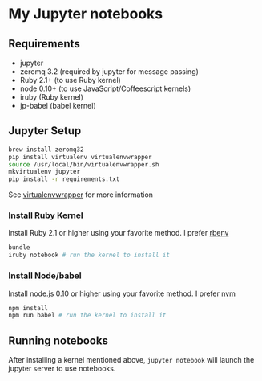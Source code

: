 # My Jupyter notebooks

## Requirements

* jupyter
* zeromq 3.2 (required by jupyter for message passing)
* Ruby 2.1+ (to use Ruby kernel)
* node 0.10+ (to use JavaScript/Coffeescript kernels)
* iruby (Ruby kernel)
* jp-babel (babel kernel)

## Jupyter Setup

```bash
brew install zeromq32
pip install virtualenv virtualenvwrapper
source /usr/local/bin/virtualenvwrapper.sh
mkvirtualenv jupyter
pip install -r requirements.txt
```

See [virtualenvwrapper](http://virtualenvwrapper.readthedocs.io/en/latest/) for more information

### Install Ruby Kernel

Install Ruby 2.1 or higher using your favorite method. I prefer [rbenv](https://github.com/rbenv/rbenv#installation)

```bash
bundle
iruby notebook # run the kernel to install it
```

### Install Node/babel

Install node.js 0.10 or higher using your favorite method. I prefer [nvm](https://github.com/creationix/nvm#installation)

```bash
npm install
npm run babel # run the kernel to install it
```

## Running notebooks

After installing a kernel mentioned above, `jupyter notebook` will launch the
jupyter server to use notebooks.
